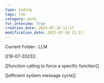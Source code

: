```yaml
---
type: Coding  
tags: llm 
category: work
for_inteview: True
creation_date: 2023-07-18 11:17
modification_date: 2023-07-18 11:17
---
```


  
Current Folder : LLM




[[18-07-2023]]


[[function calling to force a specific function]]

[[efficient system message cycle]]